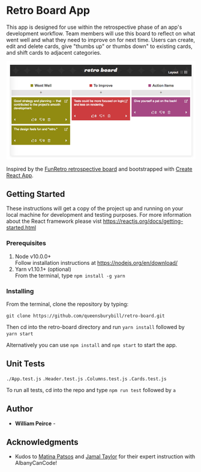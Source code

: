 # Retro Board App

This app is designed for use within the retrospective phase of an app's development workflow. Team members will use this board to reflect on what went well and what they need to improve on for next time. Users can create, edit and delete cards, give "thumbs up" or thumbs down" to existing cards, and shift cards to adjacent categories. 

![Sample Retro Board with comment cards filled out](./screenshots/retro-board-sg.jpg?raw=true "Retro Board")

 Inspired by the [FunRetro retrospective board](https://funretro.io) and bootstrapped with [Create React App](https://github.com/facebook/create-react-app). 

## Getting Started

These instructions will get a copy of the project up and running on your local machine for development and testing purposes. For more information about the React framework please vist https://reactjs.org/docs/getting-started.html

### Prerequisites

1. Node v10.0.0+  
    Follow installation instructions at https://nodejs.org/en/download/
2. Yarn v1.10.1+ (optional)  
    From the terminal, type `npm install -g yarn`

### Installing

From the terminal, clone the repository by typing: 
```
git clone https://github.com/queensburybill/retro-board.git
``` 
Then cd into the retro-board directory and run `yarn install` followed by `yarn start`

Alternatively you can use `npm install` and `npm start` to start the app.

## Unit Tests

`./App.test.js` `.Header.test.js` `.Columns.test.js` `.Cards.test.js` 

To run all tests, cd into the repo and type `npm run test` followed by `a`

## Author

* **William Peirce** - 

## Acknowledgments

* Kudos to [Matina Patsos](https://github.com/matinaspatsos) and [Jamal Taylor](https://github.com/Louis345) for their expert instruction with AlbanyCanCode!